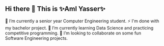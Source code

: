 ## Hi there 👋 This is ✨Aml Yasser✨
🔭 I’m currently a senior year Computer Engineering student.
⚡ I'm done with my bachelor project.
🌱 I’m currently learning Data Science and practicing competitive programming.
👯 I’m looking to collaborate on some fun Software Engineering projects.

<!--
**AmlYES/AmlYES** is a ✨ _special_ ✨ repository because its `README.md` (this file) appears on your GitHub profile.

Here are some ideas to get you started:

- 🔭 I’m currently working on ...
- 🌱 I’m currently learning ...
- 👯 I’m looking to collaborate on ...
- 🤔 I’m looking for help with ...
- 💬 Ask me about ...
- 📫 How to reach me: ...
- 😄 Pronouns: ...
- ⚡ Fun fact: ...
-->
